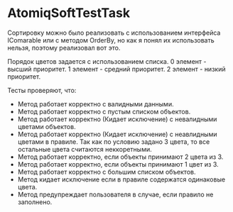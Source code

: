 # AtomiqSoftTestTask 
Сортировку можно было реализовать с использованием интерфейса IComarable или с методом OrderBy, но как я понял их использовать нельзя, поэтому реализовал вот это.

Порядок цветов задается с использованием списка. 0 элемент - высший приоритет. 1 элемент - средний приоритет. 2 элемент - низкий приоритет.

Тесты проверяют, что:
  - Метод работает корректно с валидными данными.
  - Метод работает корректно с пустым списком объектов.
  - Метод работает корректно (Кидает исключение) с невалидными цветами объектов.
  - Метод работает корректно (Кидает исключение) с неавлидными цветами в правиле. Так как по условию задано 3 цвета, то все остальные цвета считаются неккоретными.
  - Метод работает корректно, если объекты принимают 2 цвета из 3.
  - Метод работает корректно, если объекты принимают 1 цвет из 3.
  - Метод работает корректно с большим списком объектов.
  - Метод кидает исключение если в правиле содержатся одинаковые цвета.
  - Метод предупреждает пользователя в случае, если правило не заполнено.
